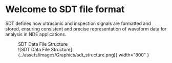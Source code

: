 # Welcome to SDT file format

SDT defines how ultrasonic and inspection signals are formatted and stored, ensuring consistent and precise representation of waveform data for analysis in NDE applications.

<figure markdown>
<figcaption>SDT Data File Structure</figcaption>
![SDT Data File Structure](../assets/images/Graphics/sdt_structure.png){ width="800" }
</figure>
